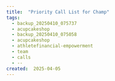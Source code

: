 ```yaml
---
title:  "Priority Call List for Champ"
tags:
  - backup_20250410_075737
  - acupcakeshop
  - backup_20250410_075058
  - acupcakeshop
  - athletefinancial-empowerment
  - team
  - calls
  - --
created:  2025-04-05
---
```



